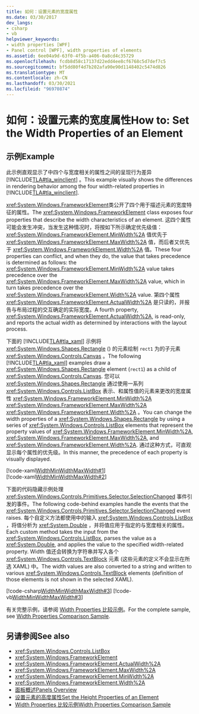 ```yaml
---
title: 如何：设置元素的宽度属性
ms.date: 03/30/2017
dev_langs:
- csharp
- vb
helpviewer_keywords:
- width properties [WPF]
- Panel control [WPF], width properties of elements
ms.assetid: 6ee04a9d-63f0-4f5b-a406-0a8cd4c35729
ms.openlocfilehash: fcdb8d58c17137d22edd4ee8cf6768c5d7def7c5
ms.sourcegitcommit: bf5dd80f4d7b202afa90e90d1148402c5474d826
ms.translationtype: MT
ms.contentlocale: zh-CN
ms.lasthandoff: 03/30/2021
ms.locfileid: "96970874"
---
```

# <a name="how-to-set-the-width-properties-of-an-element"></a><span data-ttu-id="c4f2c-102">如何：设置元素的宽度属性</span><span class="sxs-lookup"><span data-stu-id="c4f2c-102">How to: Set the Width Properties of an Element</span></span>
## <a name="example"></a><span data-ttu-id="c4f2c-103">示例</span><span class="sxs-lookup"><span data-stu-id="c4f2c-103">Example</span></span>  
 <span data-ttu-id="c4f2c-104">此示例直观显示了中四个与宽度相关的属性之间的呈现行为差异 [!INCLUDE[TLA#tla_winclient](../../../includes/tlasharptla-winclient-md.md)] 。</span><span class="sxs-lookup"><span data-stu-id="c4f2c-104">This example visually shows the differences in rendering behavior among the four width-related properties in [!INCLUDE[TLA#tla_winclient](../../../includes/tlasharptla-winclient-md.md)].</span></span>  
  
 <span data-ttu-id="c4f2c-105"><xref:System.Windows.FrameworkElement>类公开了四个用于描述元素的宽度特征的属性。</span><span class="sxs-lookup"><span data-stu-id="c4f2c-105">The <xref:System.Windows.FrameworkElement> class exposes four properties that describe the width characteristics of an element.</span></span> <span data-ttu-id="c4f2c-106">这四个属性可能会发生冲突，当发生这种情况时，将按如下所示确定优先级值： <xref:System.Windows.FrameworkElement.MinWidth%2A> 值优先于 <xref:System.Windows.FrameworkElement.MaxWidth%2A> 值，而后者又优先于 <xref:System.Windows.FrameworkElement.Width%2A> 值。</span><span class="sxs-lookup"><span data-stu-id="c4f2c-106">These four properties can conflict, and when they do, the value that takes precedence is determined as follows: the <xref:System.Windows.FrameworkElement.MinWidth%2A> value takes precedence over the <xref:System.Windows.FrameworkElement.MaxWidth%2A> value, which in turn takes precedence over the <xref:System.Windows.FrameworkElement.Width%2A> value.</span></span> <span data-ttu-id="c4f2c-107">第四个属性 <xref:System.Windows.FrameworkElement.ActualWidth%2A> 是只读的，并报告与布局过程的交互确定的实际宽度。</span><span class="sxs-lookup"><span data-stu-id="c4f2c-107">A fourth property, <xref:System.Windows.FrameworkElement.ActualWidth%2A>, is read-only, and reports the actual width as determined by interactions with the layout process.</span></span>  
  
 <span data-ttu-id="c4f2c-108">下面的 [!INCLUDE[TLA#tla_xaml](../../../includes/tlasharptla-xaml-md.md)] 示例将 <xref:System.Windows.Shapes.Rectangle> () 的元素绘制 `rect1` 为的子元素 <xref:System.Windows.Controls.Canvas> 。</span><span class="sxs-lookup"><span data-stu-id="c4f2c-108">The following [!INCLUDE[TLA#tla_xaml](../../../includes/tlasharptla-xaml-md.md)] examples draw a <xref:System.Windows.Shapes.Rectangle> element (`rect1`) as a child of <xref:System.Windows.Controls.Canvas>.</span></span> <span data-ttu-id="c4f2c-109">您可以 <xref:System.Windows.Shapes.Rectangle> 通过使用一系列 <xref:System.Windows.Controls.ListBox> 表示、和属性值的元素来更改的宽度属性 <xref:System.Windows.FrameworkElement.MinWidth%2A> <xref:System.Windows.FrameworkElement.MaxWidth%2A> <xref:System.Windows.FrameworkElement.Width%2A> 。</span><span class="sxs-lookup"><span data-stu-id="c4f2c-109">You can change the width properties of a <xref:System.Windows.Shapes.Rectangle> by using a series of <xref:System.Windows.Controls.ListBox> elements that represent the property values of <xref:System.Windows.FrameworkElement.MinWidth%2A>, <xref:System.Windows.FrameworkElement.MaxWidth%2A>, and <xref:System.Windows.FrameworkElement.Width%2A>.</span></span> <span data-ttu-id="c4f2c-110">通过这种方式，可直观显示每个属性的优先级。</span><span class="sxs-lookup"><span data-stu-id="c4f2c-110">In this manner, the precedence of each property is visually displayed.</span></span>  
  
 [!code-xaml[WidthMinWidthMaxWidth#1](~/samples/snippets/csharp/VS_Snippets_Wpf/WidthMinWidthMaxWidth/CSharp/Window1.xaml#1)]  
[!code-xaml[WidthMinWidthMaxWidth#2](~/samples/snippets/csharp/VS_Snippets_Wpf/WidthMinWidthMaxWidth/CSharp/Window1.xaml#2)]  
  
 <span data-ttu-id="c4f2c-111">下面的代码隐藏示例处理 <xref:System.Windows.Controls.Primitives.Selector.SelectionChanged> 事件引发的事件。</span><span class="sxs-lookup"><span data-stu-id="c4f2c-111">The following code-behind examples handle the events that the <xref:System.Windows.Controls.Primitives.Selector.SelectionChanged> event raises.</span></span> <span data-ttu-id="c4f2c-112">每个自定义方法都使用中的输入 <xref:System.Windows.Controls.ListBox> ，将值分析为 <xref:System.Double> ，并将值应用于指定的与宽度相关的属性。</span><span class="sxs-lookup"><span data-stu-id="c4f2c-112">Each custom method takes the input from the <xref:System.Windows.Controls.ListBox>, parses the value as a <xref:System.Double>, and applies the value to the specified width-related property.</span></span> <span data-ttu-id="c4f2c-113">Width 值还会转换为字符串并写入各个 <xref:System.Windows.Controls.TextBlock> 元素 (这些元素的定义不会显示在所选 XAML) 中。</span><span class="sxs-lookup"><span data-stu-id="c4f2c-113">The width values are also converted to a string and written to various <xref:System.Windows.Controls.TextBlock> elements (definition of those elements is not shown in the selected XAML).</span></span>  
  
 [!code-csharp[WidthMinWidthMaxWidth#3](~/samples/snippets/csharp/VS_Snippets_Wpf/WidthMinWidthMaxWidth/CSharp/Window1.xaml.cs#3)]
 [!code-vb[WidthMinWidthMaxWidth#3](~/samples/snippets/visualbasic/VS_Snippets_Wpf/WidthMinWidthMaxWidth/VisualBasic/Window1.xaml.vb#3)]  
  
 <span data-ttu-id="c4f2c-114">有关完整示例，请参阅 [Width Properties 比较示例](https://github.com/Microsoft/WPF-Samples/tree/master/Elements/WidthProperties)。</span><span class="sxs-lookup"><span data-stu-id="c4f2c-114">For the complete sample, see [Width Properties Comparison Sample](https://github.com/Microsoft/WPF-Samples/tree/master/Elements/WidthProperties).</span></span>  
  
## <a name="see-also"></a><span data-ttu-id="c4f2c-115">另请参阅</span><span class="sxs-lookup"><span data-stu-id="c4f2c-115">See also</span></span>

- <xref:System.Windows.Controls.ListBox>
- <xref:System.Windows.FrameworkElement>
- <xref:System.Windows.FrameworkElement.ActualWidth%2A>
- <xref:System.Windows.FrameworkElement.MaxWidth%2A>
- <xref:System.Windows.FrameworkElement.MinWidth%2A>
- <xref:System.Windows.FrameworkElement.Width%2A>
- [<span data-ttu-id="c4f2c-116">面板概述</span><span class="sxs-lookup"><span data-stu-id="c4f2c-116">Panels Overview</span></span>](panels-overview.md)
- [<span data-ttu-id="c4f2c-117">设置元素的高度属性</span><span class="sxs-lookup"><span data-stu-id="c4f2c-117">Set the Height Properties of an Element</span></span>](how-to-set-the-height-properties-of-an-element.md)
- [<span data-ttu-id="c4f2c-118">Width Properties 比较示例</span><span class="sxs-lookup"><span data-stu-id="c4f2c-118">Width Properties Comparison Sample</span></span>](https://github.com/Microsoft/WPF-Samples/tree/master/Elements/WidthProperties)
